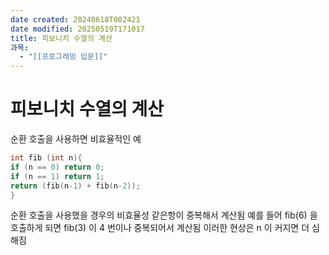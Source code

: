 ```yaml
---
date created: 20240618T002421
date modified: 20250519T171017
title: 피보니치 수열의 계산
과목:
  - "[[프로그래밍 입문]]"
---
```


# 피보니치 수열의 계산

순환 호출을 사용하면 비효율적인 예

```c
int fib (int n){
if (n == 0) return 0;
if (n == 1) return 1;
return (fib(n-1) + fib(n-2));
}
```

순환 호출을 사용했을 경우의 비효율성
 같은항이 중복해서 계산됨
 예를 들어 fib(6) 을 호출하게 되면 fib(3) 이 4 번이나 중복되어서 계산됨
 이러한 현상은 n 이 커지면 더 심해짐

